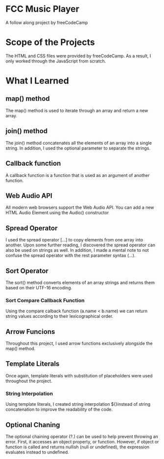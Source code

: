 # FCC Music Player
 A follow along project by freeCodeCamp

# Scope of the Projects
The HTML and CSS files were provided by freeCodeCamp. As a result, I only worked through the JavaScript from scratch.

# What I Learned

## map() method
The map() method is used to iterate through an array and return a new array.

## join() method
The join() method concatenates all the elements of an array into a single string. In addition, I used the optional parameter to separate the strings.

## Callback function
A callback function is a function that is used as an argument of another function.

## Web Audio API
All modern web browsers support the Web Audio API. You can add a new HTML Audio Element using the Audio() constructor

## Spread Operator
I used the spread operator [...] to copy elements from one array into another. Upon some further reading, I discovered the spread operator can also be used on strings as well. In addition, I made a mental note to not confuse the spread operator with the rest parameter syntax (...).

## Sort Operator
The sort() method converts elements of an array strings and returns them based on their UTF-16 encoding.

### Sort Compare Callback Function
Using the compare calback function (a.name < b.name) we can return string values according to their lexicographical order.

## Arrow Funcions
Throughout this project, I used arrow functions exclusively alongside the map() method.

## Template Literals
Once again, template literals with substitution of placeholders were used throughout the project.

### String Interpolation
Using template literals, I created string interpolation ${}instead of string concatenation to improve the readability of the code.

## Optional Chaning
The optional chaining operator (?.) can be used to help prevent throwing an error. First, it accesses an object property, or function. However, if object or function is called and returns nullish (null or undefined), the expression evaluates instead to undefined.
